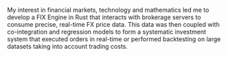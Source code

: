 My interest in financial markets, technology and mathematics led me to develop a FIX Engine in Rust that interacts with brokerage servers to consume precise, real-time FX price data. This data was then coupled with co-integration and regression models to form a systematic investment system that executed orders in real-time or performed backtesting on large datasets taking into account trading costs.
